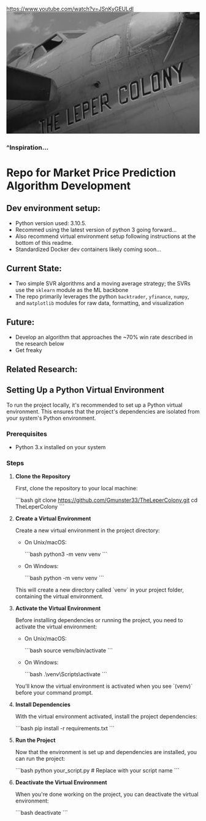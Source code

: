 https://www.youtube.com/watch?v=JSnKyGEULdI
![Alt text](image.png)
### ^Inspiration...

# Repo for Market Price Prediction Algorithm Development

## Dev environment setup:
- Python version used: 3.10.5. 
- Recommed using the latest version of python 3 going forward...
- Also recommend virtual environment setup following instructions at the bottom of this readme.
- Standardized Docker dev containers likely coming soon...

## Current State:
- Two simple SVR algorithms and a moving average strategy; the SVRs use the `sklearn` module as the ML backbone
- The repo primarily leverages the python `backtrader`, `yfinance`, `numpy`, and `matplotlib` modules for raw data, formatting, and visualization

## Future:
- Develop an algorithm that approaches the ~70% win rate described in the research below
- Get freaky

## Related Research:

## Setting Up a Python Virtual Environment

To run the project locally, it's recommended to set up a Python virtual environment. This ensures that the project's dependencies are isolated from your system's Python environment.

### Prerequisites

- Python 3.x installed on your system

### Steps

1. **Clone the Repository**

   First, clone the repository to your local machine:

   \`\`\`bash
   git clone https://github.com/Gmunster33/TheLeperColony.git
   cd TheLeperColony
   \`\`\`

2. **Create a Virtual Environment**

   Create a new virtual environment in the project directory:

   - On Unix/macOS:

     \`\`\`bash
     python3 -m venv venv
     \`\`\`

   - On Windows:

     \`\`\`bash
     python -m venv venv
     \`\`\`

   This will create a new directory called \`venv\` in your project folder, containing the virtual environment.

3. **Activate the Virtual Environment**

   Before installing dependencies or running the project, you need to activate the virtual environment:

   - On Unix/macOS:

     \`\`\`bash
     source venv/bin/activate
     \`\`\`

   - On Windows:

     \`\`\`bash
     .\\venv\\Scripts\\activate
     \`\`\`

   You'll know the virtual environment is activated when you see \`(venv)\` before your command prompt.

4. **Install Dependencies**

   With the virtual environment activated, install the project dependencies:

   \`\`\`bash
   pip install -r requirements.txt
   \`\`\`

5. **Run the Project**

   Now that the environment is set up and dependencies are installed, you can run the project:

   \`\`\`bash
   python your_script.py  # Replace with your script name
   \`\`\`

6. **Deactivate the Virtual Environment**

   When you're done working on the project, you can deactivate the virtual environment:

   \`\`\`bash
   deactivate
   \`\`\`